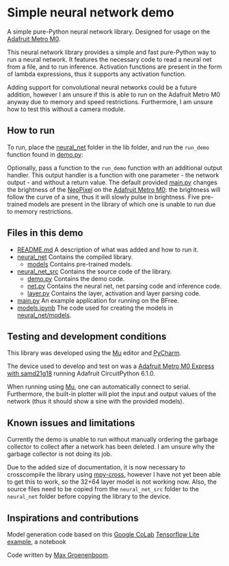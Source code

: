 # Simple neural network demo

A simple pure-Python neural network library. Designed for usage on the [Adafruit Metro M0](https://www.adafruit.com/product/3505).

This neural network library provides a simple and fast pure-Python way to run a neural network. It features the necessary code to read a neural net from a file, and to run inference. Activation functions are present in the form of lambda expressions, thus it supports any activation function.

Adding support for convolutional neural networks could be a future addition, however I am unsure if this is able to run on the Adafruit Metro M0 anyway due to memory and speed restrictions. Furthermore, I am unsure how to test this without a camera module.

## How to run

To run, place the [neural_net](neural_net) folder in the lib folder, and run the `run_demo` function found in [demo.py](neural_net_src/demo.py):

Optionally, pass a function to the `run_demo` function with an additional output handler. This output handler is a function with one parameter - the network output - and without a return value.
The default provided [main.py](main.py) changes the brightness of the [NeoPixel](https://www.adafruit.com/category/168) on the [Adafruit Metro M0](https://www.adafruit.com/product/3505): the brightness will follow the curve of a sine, thus it will slowly pulse in brightness.
Five pre-trained models are present in the library of which one is unable to run due to memory restrictions.

## Files in this demo

- [README.md](README.md) A description of what was added and how to run it.
- [neural_net](neural_net) Contains the compiled library.
    - [models](neural_net/models) Contains pre-trained models.
- [neural_net_src](neural_net_src) Contains the source code of the library.
    - [demo.py](neural_net_src/demo.py) Contains the demo code.
    - [net.py](neural_net_src/net.py) Contains the neural net, net parsing code and inference code.
    - [layer.py](neural_net_src/layer.py) Contains the layer, activation and layer parsing code.
- [main.py](main.py) An example application for running on the BFree.
- [models.ipynb](models.ipynb) The code used for creating the models in [neural_net/models](neural_net/models).

## Testing and development conditions

This library was developed using the [Mu](https://learn.adafruit.com/welcome-to-circuitpython/installing-mu-editor) editor and [PyCharm](https://www.jetbrains.com/pycharm/).

The device used to develop and test on was a [Adafruit Metro M0 Express with samd21g18](https://www.adafruit.com/product/3505) running Adafruit CircuitPython 6.1.0.

When running using [Mu](https://learn.adafruit.com/welcome-to-circuitpython/installing-mu-editor), one can automatically connect to serial.
Furthermore, the built-in plotter will plot the input and output values of the network (thus it should show a sine with the provided models).

## Known issues and limitations

Currently the demo is unable to run without manually ordering the garbage collector to collect after a network has been deleted. I am unsure why the garbage collector is not doing its job.

Due to the added size of documentation, it is now necessary to crosscompile the library using [mpy-cross](https://learn.adafruit.com/creating-and-sharing-a-circuitpython-library?view=all#mpy-2982472-11), however I have not yet been able to get this to work, so the 32+64 layer model is not working now. Also, the source files need to be copied from the `neural_net_src` folder to the `neural_net` folder before copying the library to the device.

## Inspirations and contributions

Model generation code based on this [Google CoLab](https://colab.research.google.com/) [Tensorflow Lite example](https://colab.research.google.com/github/tensorflow/tensorflow/blob/master/tensorflow/lite/micro/examples/hello_world/train/train_hello_world_model.ipynb), a notebook 

Code written by [Max Groenenboom](https://github.com/MaxGroenenboom).
